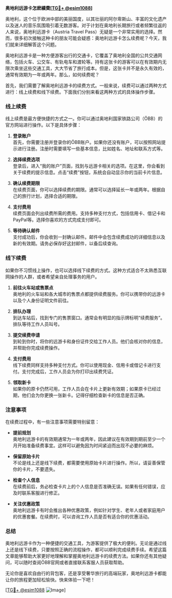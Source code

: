 **奥地利远游卡怎麽續費[[TG💪+ @esim1088](https://t.me/s/esim1088)]**

奥地利，这个位于欧洲中部的美丽国度，以其壮丽的阿尔卑斯山、丰富的文化遗产以及迷人的音乐氛围吸引着无数游客。对于计划在奥地利长期旅行或者频繁往返的人来说，奥地利远游卡（Austria Travel Pass）无疑是一个非常实用的选择。然而，很多初次接触这种卡的朋友可能会疑惑：奥地利远游卡怎么续费呢？今天，我们就来详细解答这个问题。

奥地利远游卡是一种方便游客出行的交通卡，它覆盖了奥地利全国的公共交通网络，包括火车、公交车、有轨电车和渡轮等。持有这张卡的游客可以在有效期内无限次乘坐这些交通工具，大大节省了旅行成本。但是，这张卡并不是永久有效的，通常有效期为一年或两年。那么，如何续费呢？

首先，我们需要了解奥地利远游卡的续费方式。一般来说，续费可以通过两种方式进行：线上续费和线下续费。下面我们分别来看这两种方式的具体操作步骤。

### 线上续费

线上续费是最方便快捷的方式之一。你可以通过奥地利国家铁路公司（ÖBB）的官方网站进行操作。以下是具体步骤：

1. **登录账户**  
   首先，你需要注册并登录你的ÖBB账户。如果你还没有账户，可以按照网站提示进行注册。注册时需要填写一些基本信息，比如姓名、地址和联系方式等。

2. **选择续费选项**  
   登录后，进入“我的账户”页面，找到与远游卡相关的选项。在这里，你会看到关于续费的提示信息。点击“续费”按钮，系统会自动显示你的当前卡片信息。

3. **确认续费期限**  
   在续费页面，你可以选择续费的期限。通常可以选择延长一年或两年。根据自己的旅行计划，选择合适的期限。

4. **支付费用**  
   续费页面会列出续费所需的费用。支持多种支付方式，包括信用卡、借记卡和PayPal等。选择你喜欢的方式完成支付即可。

5. **等待确认邮件**  
   支付成功后，你会收到一封确认邮件。邮件中会包含续费成功的详细信息以及新的有效期。请务必保存好这封邮件，以备后续查询。

### 线下续费

如果你不习惯线上操作，也可以选择线下续费的方式。这种方式适合不太熟悉互联网操作的人群，或者希望亲自处理事务的用户。

1. **前往火车站或售票点**  
   奥地利的火车站和各大城市的售票点都提供续费服务。你可以携带你的远游卡以及个人身份证明文件前往。

2. **排队办理**  
   到达车站后，找到专门的售票窗口。通常会有明显的指示牌标明“续费服务”。排队等待工作人员叫号。

3. **提交续费申请**  
   到轮到你时，将你的远游卡和身份证件交给工作人员。他们会核对你的信息，并帮助你完成续费操作。

4. **支付费用**  
   线下续费同样支持多种支付方式。你可以使用现金、信用卡或借记卡进行支付。支付完成后，工作人员会为你打印出续费凭证。

5. **领取新卡**  
   如果你的原卡仍然可用，工作人员会在卡片上更新有效期；如果原卡已经过期，他们会为你更换一张新卡。记得仔细检查新卡的信息是否正确。

### 注意事项

在续费过程中，有一些注意事项需要特别留意：

- **提前规划**  
  奥地利远游卡的有效期通常为一年或两年，因此建议在有效期到期前至少一个月开始准备续费事宜。这样可以避免因为时间紧迫而出现不必要的麻烦。

- **保留原始卡片**  
  不论是线上还是线下续费，都需要使用原始卡片进行操作。所以，请妥善保管你的卡片，不要遗失。

- **检查个人信息**  
  在续费前后，务必检查卡片上的个人信息是否准确无误。如果有任何错误，应及时联系客服进行修正。

- **关注优惠政策**  
  奥地利远游卡有时会推出各种优惠政策，例如针对学生、老年人或者家庭用户的优惠套餐。在续费时，可以咨询工作人员是否有适合你的优惠活动。

### 总结

奥地利远游卡作为一种便捷的交通工具，为游客提供了极大的便利。无论是通过线上还是线下续费，只要按照正确的流程操作，都可以顺利完成续费手续。希望这篇文章能够帮助大家更好地理解和掌握奥地利远游卡的续费方法。如果你还有其他疑问，可以随时查阅ÖBB官网或者直接联系客服人员获取帮助。

无论你是喜欢自由行的背包客，还是享受奢华旅行的高端玩家，奥地利远游卡都能让你的旅程更加轻松愉快。快来体验一下吧！

[[TG💪+ @esim1088](https://t.me/s/esim1088) ![Image](https://i.postimg.cc/4NQfJmqS/Snipaste-2025-05-13-00-14-12.png)]